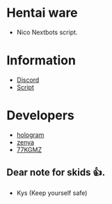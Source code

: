 # Hentai ware

- Nico Nextbots script.
# Information

- [Discord](discord.gg/pfe48nR6p4)
 - [Script](https://raw.githubusercontent.com/hwsoftworks/niconextbots/main/hentai%20ware%20V1)
# Developers

- [hologram](https://discordlookup.com/user/894588861827645460)
- [zenya](https://discordlookup.com/user/308653982622941184)
- [77KGMZ](https://discordlookup.com/user/571413988240261304)

## Dear note for skids 👍.

- Kys (Keep yourself safe)
